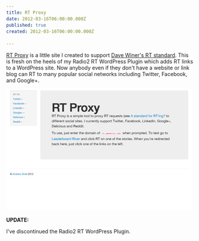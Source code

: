 ```yaml
---
title: RT Proxy
date: 2012-03-16T06:00:00.000Z
published: true
created: 2012-03-16T06:00:00.000Z

---
```


[RT Proxy](http://rt.geekity.com/) is a little site I created to support [Dave Winer's RT standard](http://scripting.com/stories/2012/02/03/aStandardForRting.html). This is fresh on the heels of my Radio2 RT WordPress Plugin which adds RT links to a WordPress site. Now anybody even if they don't have a website or link blog can RT to many popular social networks including Twitter, Facebook, and Google+.

![RT Proxy Screenshot](img/rtproxy.jpg)

**UPDATE:**

I've discontinued the Radio2 RT WordPress Plugin.

